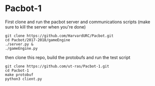 # Pacbot-1

First clone and run the pacbot server and communications scripts (make sure to kill the server when you're done)
```
git clone https://github.com/HarvardURC/Pacbot.git
cd Pacbot/2017-2018/gameEngine
./server.py &
./gameEngine.py
```

then clone this repo, build the protobufs and run the test script
```
git clone https://github.com/ut-ras/Pacbot-1.git
cd Pacbot-1
make protobuf
python3 client.py
```
